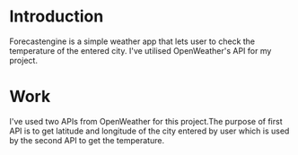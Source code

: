 # Introduction

Forecastengine is a simple weather app that lets user to check the temperature of the entered city. I've utilised OpenWeather's API for my project.

# Work

I've used two APIs from OpenWeather for this project.The purpose of first API is to get latitude and longitude of the city entered by user
which is used by the second API to get the temperature. 